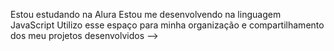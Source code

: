 Estou estudando na Alura
Estou me desenvolvendo na linguagem JavaScript
Utilizo esse espaço para minha organização e compartilhamento dos meu projetos desenvolvidos
-->
